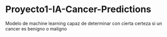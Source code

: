 # Proyecto1-IA-Cancer-Predictions
Modelo de machine learning capaz de determinar con cierta certeza si un cancer es benigno o maligno
